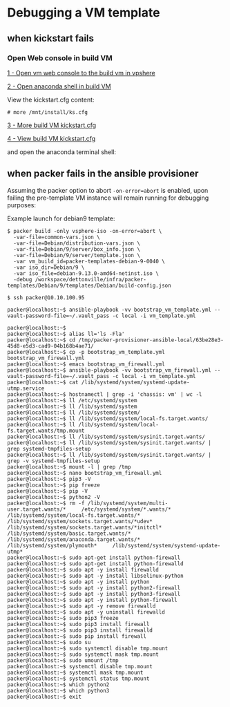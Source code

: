 
# Debugging a VM template

## when kickstart fails

### Open Web console in build VM

[1 - Open vm web console to the build vm in vpshere](./img/vphere-web-console.png)

[2 - Open anaconda shell in build VM](./img/vsphere-web-console.png)

View the kickstart.cfg content:
```shell
# more /mnt/install/ks.cfg
```
[3 - More build VM kickstart.cfg](./img/vsphere-anaconda-more-kickstart.png)

[4 - View build VM kickstart.cfg](./img/vsphere-anaconda-more-kickstart.png)


and open the anaconda terminal shell:

## when packer fails in the ansible provisioner

Assuming the packer option to abort `-on-error=abort` is enabled, upon failing the pre-template VM instance will remain running for debugging purposes:

Example launch for debian9 template:
```shell
$ packer build -only vsphere-iso -on-error=abort \
  -var-file=common-vars.json \
  -var-file=Debian/distribution-vars.json \
  -var-file=Debian/9/server/box_info.json \
  -var-file=Debian/9/server/template.json \
  -var vm_build_id=packer-templates-debian-9-0040 \
  -var iso_dir=Debian/9 \
  -var iso_file=debian-9.13.0-amd64-netinst.iso \
  -debug /workspace/dettonville/infra/packer-templates/Debian/9/templates/Debian/build-config.json
```

```shell
$ ssh packer@10.10.100.95
```

```shell
packer@localhost:~$ ansible-playbook -vv bootstrap_vm_template.yml --vault-password-file=~/.vault_pass -c local -i vm_template.yml
```


```shell
packer@localhost:~$ 
packer@localhost:~$ alias ll='ls -Fla'
packer@localhost:~$ cd /tmp/packer-provisioner-ansible-local/63be28e3-45d8-e5d3-cad9-04b168b4ae71/
packer@localhost:~$ cp -p bootstrap_vm_template.yml bootstrap_vm_firewall.yml
packer@localhost:~$ emacs bootstrap_vm_firewall.yml 
packer@localhost:~$ ansible-playbook -vv bootstrap_vm_firewall.yml --vault-password-file=~/.vault_pass -c local -i vm_template.yml
packer@localhost:~$ cat /lib/systemd/system/systemd-update-utmp.service 
packer@localhost:~$ hostnamectl | grep -i 'chassis: vm' | wc -l
packer@localhost:~$ ll /etc/systemd/system
packer@localhost:~$ ll /lib/systemd/system
packer@localhost:~$ ll /lib/systemd/system/
packer@localhost:~$ ll /lib/systemd/system/local-fs.target.wants/
packer@localhost:~$ ll /lib/systemd/system/local-fs.target.wants/tmp.mount
packer@localhost:~$ ll /lib/systemd/system/sysinit.target.wants/
packer@localhost:~$ ll /lib/systemd/system/sysinit.target.wants/ | grep systemd-tmpfiles-setup
packer@localhost:~$ ll /lib/systemd/system/sysinit.target.wants/ | grep -v systemd-tmpfiles-setup
packer@localhost:~$ mount -l | grep /tmp
packer@localhost:~$ nano bootstrap_vm_firewall.yml 
packer@localhost:~$ pip3 -V
packer@localhost:~$ pip freeze
packer@localhost:~$ pip -V
packer@localhost:~$ python2 -V
packer@localhost:~$ rm -f /lib/systemd/system/multi-user.target.wants/*     /etc/systemd/system/*.wants/*     /lib/systemd/system/local-fs.target.wants/*     /lib/systemd/system/sockets.target.wants/*udev*     /lib/systemd/system/sockets.target.wants/*initctl*     /lib/systemd/system/basic.target.wants/*     /lib/systemd/system/anaconda.target.wants/*     /lib/systemd/system/plymouth*     /lib/systemd/system/systemd-update-utmp*
packer@localhost:~$ sudo apt-get install python-firewall
packer@localhost:~$ sudo apt-get install python-firewalld
packer@localhost:~$ sudo apt -y install firewalld
packer@localhost:~$ sudo apt -y install libselinux-python
packer@localhost:~$ sudo apt -y install python
packer@localhost:~$ sudo apt -y install python2-firewall
packer@localhost:~$ sudo apt -y install python3-firewall
packer@localhost:~$ sudo apt -y install python-firewall
packer@localhost:~$ sudo apt -y remove firewalld
packer@localhost:~$ sudo apt -y uninstall firewalld
packer@localhost:~$ sudo pip3 freeze
packer@localhost:~$ sudo pip3 install firewall
packer@localhost:~$ sudo pip3 install firewalld
packer@localhost:~$ sudo pip install firewall
packer@localhost:~$ sudo su
packer@localhost:~$ sudo systemctl disable tmp.mount
packer@localhost:~$ sudo systemctl mask tmp.mount
packer@localhost:~$ sudo umount /tmp
packer@localhost:~$ systemctl disable tmp.mount
packer@localhost:~$ systemctl mask tmp.mount
packer@localhost:~$ systemctl status tmp.mount
packer@localhost:~$ which python2
packer@localhost:~$ which python3
packer@localhost:~$ exit
```
